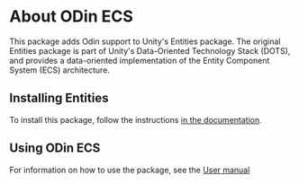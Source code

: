 # About ODin ECS
This package adds Odin support to Unity's Entities package. The original Entities package is part of Unity's Data-Oriented Technology Stack (DOTS), and provides a data-oriented implementation of the Entity Component System (ECS) architecture.

## Installing Entities
To install this package, follow the instructions [in the documentation](Documentation~/index.md).

## Using ODin ECS
For information on how to use the package, see the [User manual](Documentation~/index.md)
